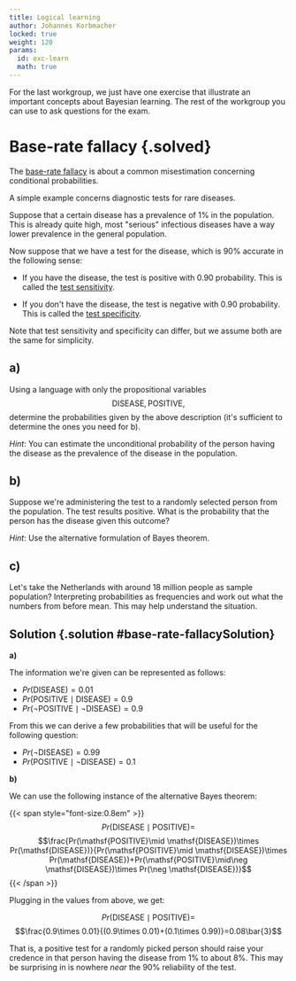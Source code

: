 ```yaml
---
title: Logical learning
author: Johannes Korbmacher
locked: true
weight: 120
params: 
  id: exc-learn
  math: true
---
```


For the last workgroup, we just have one exercise that illustrate an important
concepts about Bayesian learning. The rest of the workgroup you can use to ask
questions for the exam.

# Base-rate fallacy {.solved}

The [base-rate fallacy](https://en.wikipedia.org/wiki/Base_rate_fallacy) is 
about a common misestimation concerning conditional probabilities.

A simple example concerns diagnostic tests for rare diseases.

Suppose that a certain disease has a prevalence of 1% in the population. This is
already quite high, most "serious" infectious diseases have a way lower
prevalence in the general population.

Now suppose that we have a test for the disease, which is 90% accurate in the
following sense:

+ If you have the disease, the test is positive with 0.90 probability. This is
called the [test sensitivity](Sensitivity_and_specificity).

+ If you don't have the disease, the test is negative with 0.90 probability. This is
called the [test specificity](Sensitivity_and_specificity).

Note that test sensitivity and specificity can differ, but we assume both are
the same for simplicity.

## a)

Using a language with only the propositional variables
$$\mathsf{DISEASE},\mathsf{POSITIVE},$$ determine the probabilities given by the
above description (it's sufficient to determine the ones you need for b).

_Hint_: You can estimate the unconditional probability of the person having the
disease as the prevalence of the disease in the population.

## b)

Suppose we're administering the test to a randomly selected person from the
population. The test results positive. What is the probability that the person
has the disease given this outcome? 

_Hint_: Use the alternative formulation of Bayes theorem.

## c) 

Let's take the Netherlands with around 18 million people as sample population?
Interpreting probabilities as frequencies and work out what the numbers from
before mean. This may help understand the situation.

## Solution {.solution #base-rate-fallacySolution}

**a)**

The information we're given can be represented as follows:

+ $Pr(\mathsf{DISEASE})=0.01$
+ $Pr(\mathsf{POSITIVE}\mid\mathsf{DISEASE})=0.9$
+ $Pr(\neg\mathsf{POSITIVE}\mid\neg\mathsf{DISEASE})=0.9$

From this we can derive a few probabilities that will be useful for the
following question:

+ $Pr(\neg\mathsf{DISEASE})=0.99$
+ $Pr(\mathsf{POSITIVE}\mid\neg\mathsf{DISEASE})=0.1$

**b)**

We can use the following instance of the alternative Bayes theorem:


{{< span style="font-size:0.8em" >}}
$$Pr(\mathsf{DISEASE}\mid \mathsf{POSITIVE})=$$
$$\frac{Pr(\mathsf{POSITIVE}\mid \mathsf{DISEASE})\times Pr(\mathsf{DISEASE})}{Pr(\mathsf{POSITIVE}\mid \mathsf{DISEASE})\times
Pr(\mathsf{DISEASE})+Pr(\mathsf{POSITIVE}\mid\neg \mathsf{DISEASE})\times Pr(\neg \mathsf{DISEASE})}$$
{{< /span  >}}

Plugging in the values from above, we get:


$$Pr(\mathsf{DISEASE}\mid \mathsf{POSITIVE})=$$
$$\frac{0.9\times 0.01}{(0.9\times 0.01)+(0.1\times 0.99)}=0.08\bar{3}$$

That is, a positive test for a randomly picked person should raise your credence
in that person having the disease from 1% to about 8%. This may be surprising in
is nowhere _near_ the 90% reliability of the test.


